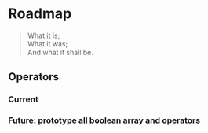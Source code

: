 # Roadmap

> What it is;<br> What it was;<br> And what it shall be.

## Operators

### Current

### Future: prototype all boolean array and operators
